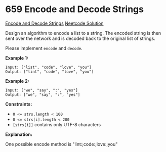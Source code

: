# 659 Encode and Decode Strings

[Encode and Decode Strings](https://neetcode.io/problems/string-encode-and-decode)
[Neetcode Solution](https://www.youtube.com/watch?v=B1k_sxOSgv8&pp=ygUibmVldGNvZGUgZW5jb2RlIGFuZCBkZWNvZGUgc3RyaW5ncw%3D%3D)

Design an algorithm to encode a list to a string. The encoded string is then
sent over the network and is decoded back to the original list of strings.

Please implement `encode` and `decode`.

**Example 1:**

```
Input: ["list", "code", "love", "you"]
Output: ["lint", "code", "love", "you"]
```

**Example 2:**

```
Input: ["we", "say", ":", "yes"]
Output: ["we", "say", ":", "yes"]
```

**Constraints:**

- `0 <= strs.length < 100`
- `0 <= strs[i].length < 200`
- `[strs[i]]` contains only UTF-8 characters

**Explanation:**

One possible encode method is "lint:;code:;love:;you"
